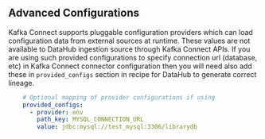 ## Advanced Configurations

Kafka Connect supports pluggable configuration providers which can load configuration data from external sources at runtime. These values are not available to DataHub ingestion source through Kafka Connect APIs. If you are using such provided configurations to specify connection url (database, etc) in Kafka Connect connector configuration then you will need also add these in `provided_configs` section in recipe for DataHub to generate correct lineage.

```yml
    # Optional mapping of provider configurations if using
    provided_configs:
      - provider: env
        path_key: MYSQL_CONNECTION_URL
        value: jdbc:mysql://test_mysql:3306/librarydb
```
